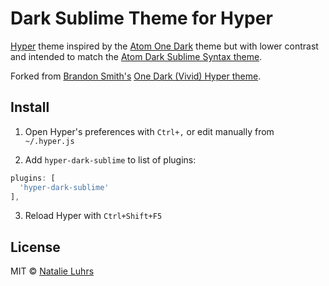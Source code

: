 # Dark Sublime Theme for Hyper

[Hyper](https://hyper.is) theme inspired by the [Atom One Dark](https://github.com/atom/one-dark-syntax) theme but with lower contrast and intended to match the [Atom Dark Sublime Syntax theme](https://github.com/CuriousMagpie/dark-sublime-syntax).

Forked from [Brandon Smith's](https://github.com/brandon93s/") [One Dark (Vivid) Hyper theme](https://github.com/brandon93s/hyper-one-dark-vivid").

## Install

1. Open Hyper's preferences with `Ctrl+,` or edit manually from `~/.hyper.js`

2. Add `hyper-dark-sublime` to list of plugins:
```js
plugins: [
  'hyper-dark-sublime'
],
```
3. Reload Hyper with `Ctrl+Shift+F5`


## License

MIT © [Natalie Luhrs](https://github.com/CuriousMagpie)
